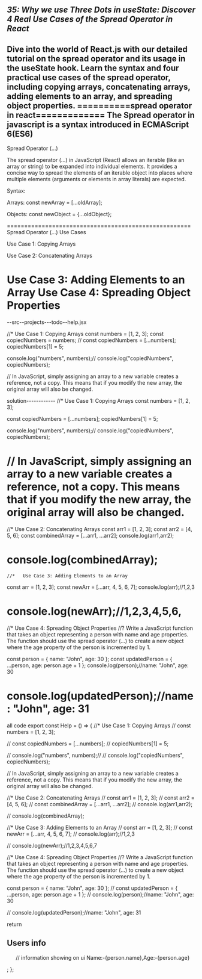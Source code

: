 *****35: Why we use Three Dots in useState: Discover 4 Real Use Cases of the Spread Operator in React*****
--------------------------------------------------------------------------------------------------------
Dive into the world of React.js with our detailed tutorial on the spread operator and its usage in the useState hook. Learn the syntax and four practical use cases of the spread operator, including copying arrays, concatenating arrays, adding elements to an array, and spreading object properties.
==========spread operator in react=============
The Spread operator in javascript is a syntax introduced in ECMAScript 6(ES6)
-------------------------------------------------
Spread Operator (...)

The spread operator (...) in JavaScript (React) allows an iterable (like an
array or string) to be expanded into individual elements. It provides a
concise way to spread the elements of an iterable object into places
where multiple elements (arguments or elements in array literals) are
expected.

Syntax:

Arrays: const newArray = [...oldArray];

Objects: const newObject = {...oldObject};

=====================================================
Spread Operator (...)
Use Cases

Use Case 1: Copying Arrays

Use Case 2: Concatenating Arrays

Use Case 3: Adding Elements to an Array
Use Case 4: Spreading Object Properties
=================================
--src--projects---todo--help.jsx

  //* Use Case 1: Copying Arrays
  const numbers = [1, 2, 3];
  const copiedNumbers = numbers;
  // const copiedNumbers = [...numbers];
  copiedNumbers[1] = 5;

  console.log("numbers", numbers);// 
  console.log("copiedNumbers", copiedNumbers);


  // In JavaScript, simply assigning an array to a new variable creates a reference, not a copy. This means that if you modify the new array, the original array will also be changed.



  solution------------
    //* Use Case 1: Copying Arrays
  const numbers = [1, 2, 3];

  const copiedNumbers = [...numbers];
  copiedNumbers[1] = 5;

  console.log("numbers", numbers);// 
  console.log("copiedNumbers", copiedNumbers);


  // In JavaScript, simply assigning an array to a new variable creates a reference, not a copy. This means that if you modify the new array, the original array will also be changed.
===========================================================
 //*  Use Case 2: Concatenating Arrays
  const arr1 = [1, 2, 3];
  const arr2 = [4, 5, 6];
  const combinedArray = [...arr1, ...arr2];
  console.log(arr1,arr2);
  
  console.log(combinedArray);
  ============================================================
    //*   Use Case 3: Adding Elements to an Array
  const arr = [1, 2, 3];
  const newArr = [...arr, 4, 5, 6, 7];
  console.log(arr);//1,2,3
  
  console.log(newArr);//1,2,3,4,5,6,
  =====================================
  
  //*   Use Case 4: Spreading Object Properties
  //?   Write a JavaScript function that takes an object representing a person with name and age properties. The function should use the spread operator (...) to create a new object where the age property of the person is incremented by 1.

  const person = { name: "John", age: 30 };
  const updatedPerson = { ...person, age: person.age + 1 };
  console.log(person);//name: "John", age: 30
  
  console.log(updatedPerson);//name: "John", age: 31
  ===========================================
  all code
  export const Help = () => {
  //* Use Case 1: Copying Arrays
  // const numbers = [1, 2, 3];

  // const copiedNumbers = [...numbers];
  // copiedNumbers[1] = 5;

  // console.log("numbers", numbers);// 
  // console.log("copiedNumbers", copiedNumbers);


  // In JavaScript, simply assigning an array to a new variable creates a reference, not a copy. This means that if you modify the new array, the original array will also be changed.


  //*  Use Case 2: Concatenating Arrays
  // const arr1 = [1, 2, 3];
  // const arr2 = [4, 5, 6];
  // const combinedArray = [...arr1, ...arr2];
  // console.log(arr1,arr2);
  
  // console.log(combinedArray);

  //*   Use Case 3: Adding Elements to an Array
  // const arr = [1, 2, 3];
  // const newArr = [...arr, 4, 5, 6, 7];
  // console.log(arr);//1,2,3
  
  // console.log(newArr);//1,2,3,4,5,6,7

  //*   Use Case 4: Spreading Object Properties
  //?   Write a JavaScript function that takes an object representing a person with name and age properties. The function should use the spread operator (...) to create a new object where the age property of the person is incremented by 1.

  const person = { name: "John", age: 30 };
  // const updatedPerson = { ...person, age: person.age + 1 };
  // console.log(person);//name: "John", age: 30
  
  // console.log(updatedPerson);//name: "John", age: 31

 return <section className="todo-container">
        <h1>Users info</h1>
      <ul>
        // information showing on ui
       Name:-{person.name},Age:-{person.age}
      </ul>
 
 </section>;
};